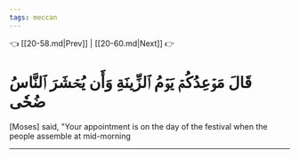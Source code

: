```yaml
---
tags: meccan
---
```


👈 [[20-58.md|Prev]] | [[20-60.md|Next]] 👉

# قَالَ مَوۡعِدُكُمۡ يَوۡمُ ٱلزِّينَةِ وَأَن يُحۡشَرَ ٱلنَّاسُ ضُحٗى

[Moses] said, "Your appointment is on the day of the festival when the people assemble at mid-morning

---

